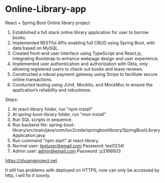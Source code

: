 # Online-Library-app
React + Spring Boot Online library project

1. Established a full stack online library application for user to borrow books.
2. Implemented RESTful APIs enabling full CRUD using Spring Boot, with data based on MySQL.
3. Created front-end user interface using TypeScript and React.js, integrating Bootstrap to enhance webpage design and user experience.
4. Implemented user authentication and authorization with Okta, only allowing registered users to check out books and leave reviews.
5. Constructed a robust payment gateway using Stripe to facilitate secure online transactions.
6. Conducted testing using JUnit, Mockito, and MockMvc to ensure the application’s reliability and robustness.

Steps:
1. At react-library folder, run "npm install"
2. At spring-boot-library folder, run "mvn install"
3. Run SQL scripts in sequence.
4. Run backend file: spring-boot-library/src/main/java/com/luv2code/springbootlibrary/SpringBootLibraryApplication.java
5. Run command "npm start" at react-library.
6. Normal user: testuser@email.com Password: test1234!
7. Admin user: admin@email.com Password: jz2166603

https://zhuangproject.net

It still has problems with deployed on HTTPS, now can only be accessed by http, I will fix it soonly.
